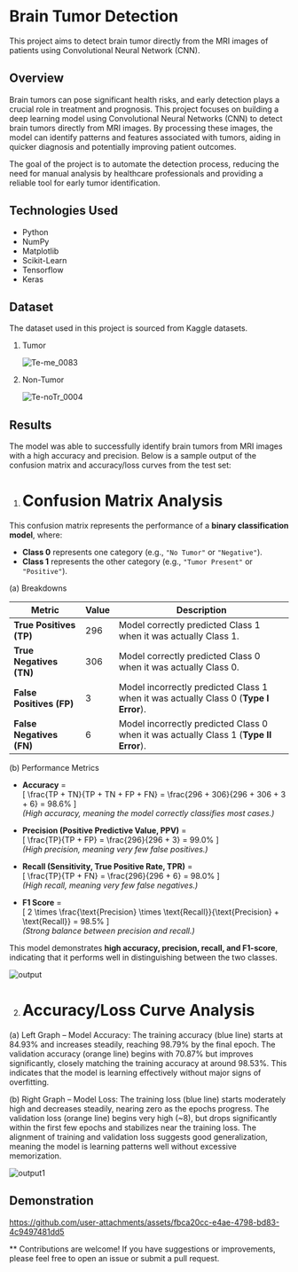 # Brain Tumor Detection
This project aims to detect brain tumor directly from the MRI images of patients using Convolutional Neural Network (CNN).

## Overview
Brain tumors can pose significant health risks, and early detection plays a crucial role in treatment and prognosis. This project focuses on building a deep learning model using Convolutional Neural Networks (CNN) to detect brain tumors directly from MRI images. By processing these images, the model can identify patterns and features associated with tumors, aiding in quicker diagnosis and potentially improving patient outcomes.

The goal of the project is to automate the detection process, reducing the need for manual analysis by healthcare professionals and providing a reliable tool for early tumor identification.

## Technologies Used
- Python
- NumPy
- Matplotlib
- Scikit-Learn
- Tensorflow
- Keras

## Dataset
The dataset used in this project is sourced from Kaggle datasets.

1. Tumor
   
   ![Te-me_0083](https://github.com/user-attachments/assets/1c77b4e9-6472-4333-8ea6-76d611822173)

2. Non-Tumor
   
   ![Te-noTr_0004](https://github.com/user-attachments/assets/be565426-635e-430b-a649-c218d78574ad)


## Results

The model was able to successfully identify brain tumors from MRI images with a high accuracy and precision. Below is a sample output of the confusion matrix and accuracy/loss curves from the test set:

1. # Confusion Matrix Analysis  

This confusion matrix represents the performance of a **binary classification model**, where:  

- **Class 0** represents one category (e.g., `"No Tumor"` or `"Negative"`).  
- **Class 1** represents the other category (e.g., `"Tumor Present"` or `"Positive"`).  

(a) Breakdowns

| Metric  | Value | Description |
|---------|-------|-------------|
| **True Positives (TP)**  | 296 | Model correctly predicted Class 1 when it was actually Class 1. |
| **True Negatives (TN)**  | 306 | Model correctly predicted Class 0 when it was actually Class 0. |
| **False Positives (FP)**  | 3   | Model incorrectly predicted Class 1 when it was actually Class 0 (**Type I Error**). |
| **False Negatives (FN)**  | 6   | Model incorrectly predicted Class 0 when it was actually Class 1 (**Type II Error**). |

(b) Performance Metrics  

- **Accuracy** =  
  \[
  \frac{TP + TN}{TP + TN + FP + FN} = \frac{296 + 306}{296 + 306 + 3 + 6} = 98.6\%
  \]  
  _(High accuracy, meaning the model correctly classifies most cases.)_  

- **Precision (Positive Predictive Value, PPV)** =  
  \[
  \frac{TP}{TP + FP} = \frac{296}{296 + 3} = 99.0\%
  \]  
  _(High precision, meaning very few false positives.)_  

- **Recall (Sensitivity, True Positive Rate, TPR)** =  
  \[
  \frac{TP}{TP + FN} = \frac{296}{296 + 6} = 98.0\%
  \]  
  _(High recall, meaning very few false negatives.)_  

- **F1 Score** =  
  \[
  2 \times \frac{\text{Precision} \times \text{Recall}}{\text{Precision} + \text{Recall}} = 98.5\%
  \]  
  _(Strong balance between precision and recall.)_  

This model demonstrates **high accuracy, precision, recall, and F1-score**, indicating that it performs well in distinguishing between the two classes.  

   ![output](https://github.com/user-attachments/assets/3c9e5501-7a87-41d0-a06e-aa90e3eb33e9)

2. # Accuracy/Loss Curve Analysis

(a) Left Graph – Model Accuracy:
The training accuracy (blue line) starts at 84.93% and increases steadily, reaching 98.79% by the final epoch.
The validation accuracy (orange line) begins with 70.87% but improves significantly, closely matching the training accuracy at around 98.53%.
This indicates that the model is learning effectively without major signs of overfitting.

(b) Right Graph – Model Loss:
The training loss (blue line) starts moderately high and decreases steadily, nearing zero as the epochs progress.
The validation loss (orange line) begins very high (~8), but drops significantly within the first few epochs and stabilizes near the training loss.
The alignment of training and validation loss suggests good generalization, meaning the model is learning patterns well without excessive memorization.

![output1](https://github.com/user-attachments/assets/f7460fc0-acc1-4462-bd21-78478c063ea4)

## Demonstration
https://github.com/user-attachments/assets/fbca20cc-e4ae-4798-bd83-4c9497481dd5

** Contributions are welcome! If you have suggestions or improvements, please feel free to open an issue or submit a pull request.
